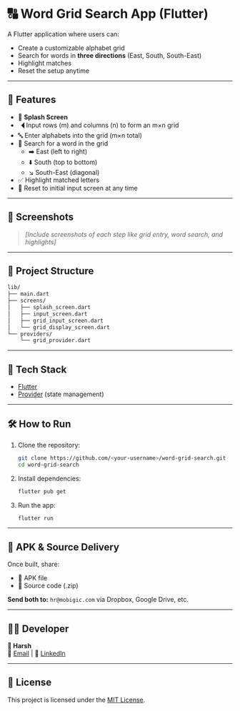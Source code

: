 # 🔠 Word Grid Search App (Flutter)

A Flutter application where users can:
- Create a customizable alphabet grid
- Search for words in **three directions** (East, South, South-East)
- Highlight matches
- Reset the setup anytime

---

## 🚀 Features

- 📱 **Splash Screen**
- 🭮 Input rows (m) and columns (n) to form an m×n grid
- 🔤 Enter alphabets into the grid (m×n total)
- 🧠 Search for a word in the grid
  - ➡️ East (left to right)
  - ⬇️ South (top to bottom)
  - ↘ South-East (diagonal)
- ✅ Highlight matched letters
- 🔁 Reset to initial input screen at any time

---

## 🧩 Screenshots

> *[Include screenshots of each step like grid entry, word search, and highlights]*

---

## 📂 Project Structure

```bash
lib/
├── main.dart
├── screens/
│   ├── splash_screen.dart
│   ├── input_screen.dart
│   ├── grid_input_screen.dart
│   └── grid_display_screen.dart
└── providers/
    └── grid_provider.dart
```

---

## 🔧 Tech Stack

- [Flutter](https://flutter.dev/)
- [Provider](https://pub.dev/packages/provider) (state management)

---

## 🛠️ How to Run

1. Clone the repository:
   ```bash
   git clone https://github.com/<your-username>/word-grid-search.git
   cd word-grid-search
   ```

2. Install dependencies:
   ```bash
   flutter pub get
   ```

3. Run the app:
   ```bash
   flutter run
   ```

---

## 📆 APK & Source Delivery

Once built, share:
- 📱 APK file
- 📁 Source code (.zip)

**Send both to:** `hr@mobigic.com` via Dropbox, Google Drive, etc.

---

## 🧑‍💼 Developer

**👤 Harsh**  
📢 [Email](mailto:your-email@example.com) | 💼 [LinkedIn](https://www.linkedin.com/in/your-profile)  

---

## 📄 License

This project is licensed under the [MIT License](LICENSE).

